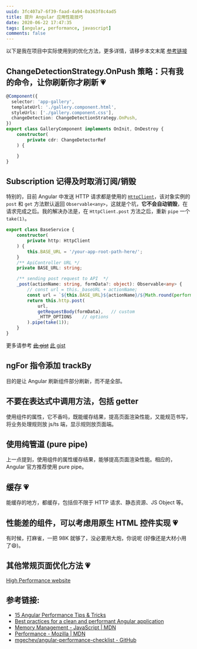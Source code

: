 ```yaml
---
uuid: 3fc407a7-6f39-faad-4a94-0a363f8c4ad5
title: 提升 Angular 应用性能技巧
date: 2020-06-22 17:47:35
tags: [angular, performance, javascript]
comments: false
---
```


以下是我在项目中实际使用到的优化方法，更多详情，请移步本文末尾 [参考链接](#参考链接)

## ChangeDetectionStrategy.OnPush 策略：只有我的命令，让你刷新你才刷新 💗

``` Typescript
@Component({
  selector: 'app-gallery',
  templateUrl: './gallery.component.html',
  styleUrls: ['./gallery.component.css'],
  changeDetection: ChangeDetectionStrategy.OnPush,
})
export class GalleryComponent implements OnInit, OnDestroy {  
    constructor(
        private cdr: ChangeDetectorRef
    ) {

    }
}
```

## Subscription 记得及时取消订阅/销毁

特别的，目前 Angular 中发送 HTTP 请求都是使用的 [`HttpClient`](https://angular.cn/api/common/http/HttpClient)，该对象实例的 `post` 和 `get` 方法默认返回 `Observable<any>`，这就是个坑，**它不会自动销毁**，在请求完成之后。我的解决办法是，在 `HttpClient.post` 方法之后，重新 `pipe` 一个 `take(1)`。

``` Typescript
export class BaseService {
    constructor(
        private http: HttpClient
    ) {
        this.BASE_URL = '/your-app-root-path-here/';
    }
    /** ApiController URL */
    private BASE_URL: string;

    /** sending post request to API  */
    _post(actionName: string, formData?: object): Observable<any> {
        // const url = this._baseURL + actionName;
        const url = `${this.BASE_URL}${actionName}/${Math.round(performance.now())}`;
        return this.http.post(
            url,
            getRequestBody(formData),   // custom
            _HTTP_OPTIONS    // options
        ).pipe(take(1));
    }
}
```
更多请参考 ~~[此 gist](https://gitee.com/nextwave/codes/89lyrde47iqb1n0v6pc2a62)~~ [此 gist](https://gist.github.com/ZXS66/b31d4f513ee5d19846742844d6260921)

## ngFor 指令添加 trackBy
目的是让 Angular 刷新组件部分刷新，而不是全部。

## 不要在表达式中调用方法，包括 getter

使用组件的属性，它不香吗，既能缓存结果，提高页面渲染性能，又能规范书写，将业务处理规则放 js/ts 端，显示规则放页面端。

## 使用纯管道 (pure pipe)

上一点提到，使用组件的属性缓存结果，能够提高页面渲染性能。相应的，Angular 官方推荐使用 pure pipe。

## 缓存 💗

能缓存的地方，都缓存，包括但不限于 HTTP 请求、静态资源、JS Object 等。

## 性能差的组件，可以考虑用原生 HTML 控件实现 💗

有时候，打麻雀，一把 98K 就够了，没必要用大炮，你说呢 (好像还是大材小用了😄)。

## 其他常规页面优化方法 💗

[High Performance website](https://book.douban.com/subject/2084131/)

## 参考链接:

- [15 Angular Performance Tips & Tricks](https://angular-guru.com/blog/angular-performance-tips)
- [Best practices for a clean and performant Angular application](https://www.freecodecamp.org/news/best-practices-for-a-clean-and-performant-angular-application-288e7b39eb6f/)
- [Memory Management - JavaScript | MDN](https://developer.mozilla.org/en-US/docs/Web/JavaScript/Memory_Management)
- [Performance - Mozilla | MDN](https://developer.mozilla.org/en-US/docs/Mozilla/Performance)
- [mgechev/angular-performance-checklist - GitHub](https://github.com/mgechev/angular-performance-checklist)

